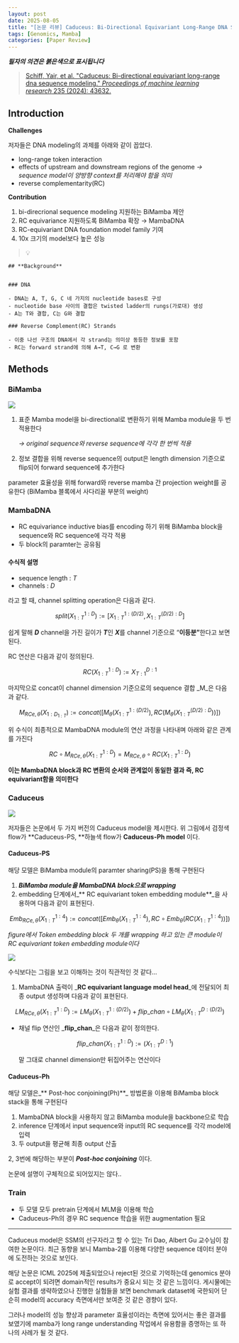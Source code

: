 ```yaml
---
layout: post
date: 2025-08-05
title: "[논문 리뷰] Caduceus: Bi-Directional Equivariant Long-Range DNA Sequence Modeling"
tags: [Genomics, Mamba]
categories: [Paper Review]
---
```


<span class="notion-red">_**필자의 의견은 붉은색으로 표시됩니다**_</span>


> [Schiff, Yair, et al. "Caduceus: Bi-directional equivariant long-range dna sequence modeling." ](https://pmc.ncbi.nlm.nih.gov/articles/PMC12189541/)[_Proceedings of machine learning research_](https://pmc.ncbi.nlm.nih.gov/articles/PMC12189541/)[ 235 (2024): 43632.](https://pmc.ncbi.nlm.nih.gov/articles/PMC12189541/)



## Introduction


**Challenges**


저자들은 DNA modeling의 과제를 아래와 같이 꼽았다.

- long-range token interaction
- effects of upstream and downstream regions of the genome 
_→ sequence model이 양방향 context를 처리해야 함을 의미_
- reverse complementarity(RC)

**Contribution**

1. bi-direcrional sequence modeling 지원하는 BiMamba 제안
1. RC equivariance 지원하도록 BiMamba 확장 → MambaDNA
1. RC-equivariant DNA foundation model family 기여
1. 10x 크기의 model보다 높은 성능

> 💡 


	## **Background**


	### DNA

	- DNA는 A, T, G, C 네 가지의 nucleotide bases로 구성
	- nucleotide base 사이의 결합은 twisted ladder의 rungs(가로대) 생성
	- A는 T와 결합, C는 G와 결합

	### Reverse Complement(RC) Strands

	- 이중 나선 구조의 DNA에서 각 strand는 의미상 동등한 정보를 포함
	- RC는 forward strand에 의해 A→T, C→G 로 변환


## Methods



### BiMamba


![](https://prod-files-secure.s3.us-west-2.amazonaws.com/542b861c-36a8-4051-84e5-8804b6728dba/2c247d59-7815-4980-99f0-8f0d21f445a7/image.png?X-Amz-Algorithm=AWS4-HMAC-SHA256&X-Amz-Content-Sha256=UNSIGNED-PAYLOAD&X-Amz-Credential=ASIAZI2LB466SWEJ2ZM5%2F20250928%2Fus-west-2%2Fs3%2Faws4_request&X-Amz-Date=20250928T210111Z&X-Amz-Expires=3600&X-Amz-Security-Token=IQoJb3JpZ2luX2VjED0aCXVzLXdlc3QtMiJIMEYCIQDt%2F%2FTKzZsqE47xyxaZXVTn07%2F3GJyzLaWxW53yyb5l6wIhAPrHn2CHiuhYcQRDP%2FWwVvXNhezLvpD8r0NutsoqKFRNKogECMb%2F%2F%2F%2F%2F%2F%2F%2F%2F%2FwEQABoMNjM3NDIzMTgzODA1IgxbNT1CLACMdsIj8N4q3APjhe974aXFHElbFAwFjnPOSGXT6MDauizNIeCcCoz54quEWJWb1XB%2BK84xWhzNVvQduO2aSzxL%2BwegkQU0GDUnRrtPrKgH3jYq6L0nxi%2F35uVZ3r5LexTpvwFp%2Fm7%2BlxXxNyzdPsQ4KWiLS9SZpwbYL%2FXtIroOiKgKEM4F5NvodyhfFtp%2FxMNr9cFdDX3c3%2BDI03quwXDeiGyMqhkdxqDEizGpD2isYTjRNwqq01VeFmb3XhshwGJQ%2FUM4hAuPnebJjPvz%2BsbNE6tMVX0Zt6n2EIajTELrI586dZL18Bii90aOVTdPwAOrCAZnaNimIqAsSAH%2ByHyiFVlaYVXuCfD%2F%2F6gnAPXG%2BxH%2Bx1ZZ%2BFfjG6vgJnLKS6xrXp8U2fDRXnVo7hCSgJijh6ypIG%2BUL5rMLroLlx%2F5cVvB25s7TuWx%2FrKgzpRbTnd9gQhVVkA3nqQetlUPcK5oP1qyODu2jaMZIOufyo0erFPdDrSzI%2Bgy0yoJsUC9GU%2BaK87%2B8u84B1%2F4Uv4qfRX1c7CBqj7s4JIcZ%2FH6DYfWPJyvrMXVAooOCDsc2vBiYa68STeI4i%2BHvrgPqp1Ayxco25IQtMItFeN9pyDlKIm2RiMW%2BOJfaUY6%2BiEz0MZSxZa5zCADfTCHuubGBjqkAZPBf5qRVLFb3HhDicaJoHjITTwrtmRO9lB1nOC%2FZWq4%2FoX5wkyCsuk6HjKylDR7wZ3BtkyRM1%2BUKT14ZJ9mM8L%2FMADV7qrBuPAqp6WfmWtpk2cFdcGZ7PlBNUw1kbEEEvnrO0AB%2Bp6a1N5vwWqLCtWnGlCPRV1M0o0rrVfwgbf%2FUxhVgzL9XHjH0%2FYphYDAT2kpYJZBvso3XecGbIEcWoEaozbR&X-Amz-Signature=f2963122a9c83301c45d02f985a7c5634e6b40609992ecbb5780844273ac5e71&X-Amz-SignedHeaders=host&x-amz-checksum-mode=ENABLED&x-id=GetObject)

1. 표준 Mamba model을 bi-directional로 변환하기 위해 Mamba module을 두 번 적용한다

	_→ original sequence와 reverse sequence에 각각 한 번씩 적용_

1. 정보 결합을 위해 reverse sequence의 output은 length dimension 기준으로 flip되어 forward sequence에 추가한다

parameter 효율성을 위해 forward와 reverse mamba 간 projection weight를 공유한다 (BiMamba 블록에서 사다리꼴 부분의 weight)



### MambaDNA

- RC equivariance inductive bias를 encoding 하기 위해 BiMamba block을 sequence와 RC sequence에 각각 적용
- 두 block의 paramter는 공유됨


#### 수식적 설명

- sequence length : _T_
- channels : _D_

라고 할 때,  channel splitting operation은 다음과 같다.


$$
split(X^{1:D}_{1:T}):=[X^{1:(D/2)}_{1:T},X^{(D/2):D}_{1:T}]
$$


<span class="notion-red">쉽게 말해 </span><span class="notion-red">_**D**_</span><span class="notion-red"> channel을 가진 길이가 </span><span class="notion-red">_**T**_</span><span class="notion-red">인 </span><span class="notion-red">_**X**_</span><span class="notion-red">를 channel 기준으로 “</span><span class="notion-red">**이등분”**</span><span class="notion-red">한다고 보면 된다.</span>


RC 연산은 다음과 같이 정의된다.


$$
RC(X^{1:D}_{1:T}):=X^{D:1}_{T:1}
$$


마지막으로 concat이 channel dimension 기준으로의 sequence 결합 _M_은 다음과 같다.


$$
M_{RCe,\theta}(X_{1:D_{1:T}}):=concat([M_{\theta}(X^{1:(D/2)}_{1:T}),RC(M_{\theta}(X^{(D/2):D}_{1:T}))])
$$


위 수식이 최종적으로 MambaDNA module의 연산 과정을 나타내며 아래와 같은 관계를 가진다


$$
RC\circ M_{RCe,\theta}(X^{1:D}_{1:T}) = M_{RCe,\theta} \circ RC(X^{1:D}_{1:T})
$$


**이는 MambaDNA block과 RC 변환의 순서와 관계없이 동일한 결과 즉, RC equivariant함을 의미한다**



### Caduceus


![](https://prod-files-secure.s3.us-west-2.amazonaws.com/542b861c-36a8-4051-84e5-8804b6728dba/f94a60d7-8145-473b-aef9-7c68d3ec604a/image.png?X-Amz-Algorithm=AWS4-HMAC-SHA256&X-Amz-Content-Sha256=UNSIGNED-PAYLOAD&X-Amz-Credential=ASIAZI2LB466SWEJ2ZM5%2F20250928%2Fus-west-2%2Fs3%2Faws4_request&X-Amz-Date=20250928T210112Z&X-Amz-Expires=3600&X-Amz-Security-Token=IQoJb3JpZ2luX2VjED0aCXVzLXdlc3QtMiJIMEYCIQDt%2F%2FTKzZsqE47xyxaZXVTn07%2F3GJyzLaWxW53yyb5l6wIhAPrHn2CHiuhYcQRDP%2FWwVvXNhezLvpD8r0NutsoqKFRNKogECMb%2F%2F%2F%2F%2F%2F%2F%2F%2F%2FwEQABoMNjM3NDIzMTgzODA1IgxbNT1CLACMdsIj8N4q3APjhe974aXFHElbFAwFjnPOSGXT6MDauizNIeCcCoz54quEWJWb1XB%2BK84xWhzNVvQduO2aSzxL%2BwegkQU0GDUnRrtPrKgH3jYq6L0nxi%2F35uVZ3r5LexTpvwFp%2Fm7%2BlxXxNyzdPsQ4KWiLS9SZpwbYL%2FXtIroOiKgKEM4F5NvodyhfFtp%2FxMNr9cFdDX3c3%2BDI03quwXDeiGyMqhkdxqDEizGpD2isYTjRNwqq01VeFmb3XhshwGJQ%2FUM4hAuPnebJjPvz%2BsbNE6tMVX0Zt6n2EIajTELrI586dZL18Bii90aOVTdPwAOrCAZnaNimIqAsSAH%2ByHyiFVlaYVXuCfD%2F%2F6gnAPXG%2BxH%2Bx1ZZ%2BFfjG6vgJnLKS6xrXp8U2fDRXnVo7hCSgJijh6ypIG%2BUL5rMLroLlx%2F5cVvB25s7TuWx%2FrKgzpRbTnd9gQhVVkA3nqQetlUPcK5oP1qyODu2jaMZIOufyo0erFPdDrSzI%2Bgy0yoJsUC9GU%2BaK87%2B8u84B1%2F4Uv4qfRX1c7CBqj7s4JIcZ%2FH6DYfWPJyvrMXVAooOCDsc2vBiYa68STeI4i%2BHvrgPqp1Ayxco25IQtMItFeN9pyDlKIm2RiMW%2BOJfaUY6%2BiEz0MZSxZa5zCADfTCHuubGBjqkAZPBf5qRVLFb3HhDicaJoHjITTwrtmRO9lB1nOC%2FZWq4%2FoX5wkyCsuk6HjKylDR7wZ3BtkyRM1%2BUKT14ZJ9mM8L%2FMADV7qrBuPAqp6WfmWtpk2cFdcGZ7PlBNUw1kbEEEvnrO0AB%2Bp6a1N5vwWqLCtWnGlCPRV1M0o0rrVfwgbf%2FUxhVgzL9XHjH0%2FYphYDAT2kpYJZBvso3XecGbIEcWoEaozbR&X-Amz-Signature=0c1dd6579684458fd0a735bad5ad7d48aac20df4511f0c4fab2caaa9e134342e&X-Amz-SignedHeaders=host&x-amz-checksum-mode=ENABLED&x-id=GetObject)


저자들은 논문에서 두 가지 버전의 Caduceus model을 제시한다. 위 그림에서 검정색 flow가 **Caduceus-PS, **하늘색 flow가 **Caduceus-Ph model** 이다.



#### Caduceus-PS


해당 모델은 BiMamba module의 paramter sharing(PS)을 통해 구현된다

1. _**BiMamba module을 MambaDNA block으로 wrapping**_
1. embedding 단계에서_** RC equivariant token embedding module**_을 사용하며 다음과 같이 표현된다.

$$
Emb_{RCe,\theta}(X^{1:4}_{1:T}):=concat([Emb_{\theta}(X^{1:4}_{1:T}),RC \circ Emb_{\theta}(RC(X^{1:4}_{1:T}))])
$$


_figure에서 Token embedding block 두 개를 wrapping 하고 있는 큰 module이 RC equivariant token embedding module이다_


![](https://prod-files-secure.s3.us-west-2.amazonaws.com/542b861c-36a8-4051-84e5-8804b6728dba/b175e4da-71eb-4e91-8c23-a06dabe673c9/image.png?X-Amz-Algorithm=AWS4-HMAC-SHA256&X-Amz-Content-Sha256=UNSIGNED-PAYLOAD&X-Amz-Credential=ASIAZI2LB466SWEJ2ZM5%2F20250928%2Fus-west-2%2Fs3%2Faws4_request&X-Amz-Date=20250928T210112Z&X-Amz-Expires=3600&X-Amz-Security-Token=IQoJb3JpZ2luX2VjED0aCXVzLXdlc3QtMiJIMEYCIQDt%2F%2FTKzZsqE47xyxaZXVTn07%2F3GJyzLaWxW53yyb5l6wIhAPrHn2CHiuhYcQRDP%2FWwVvXNhezLvpD8r0NutsoqKFRNKogECMb%2F%2F%2F%2F%2F%2F%2F%2F%2F%2FwEQABoMNjM3NDIzMTgzODA1IgxbNT1CLACMdsIj8N4q3APjhe974aXFHElbFAwFjnPOSGXT6MDauizNIeCcCoz54quEWJWb1XB%2BK84xWhzNVvQduO2aSzxL%2BwegkQU0GDUnRrtPrKgH3jYq6L0nxi%2F35uVZ3r5LexTpvwFp%2Fm7%2BlxXxNyzdPsQ4KWiLS9SZpwbYL%2FXtIroOiKgKEM4F5NvodyhfFtp%2FxMNr9cFdDX3c3%2BDI03quwXDeiGyMqhkdxqDEizGpD2isYTjRNwqq01VeFmb3XhshwGJQ%2FUM4hAuPnebJjPvz%2BsbNE6tMVX0Zt6n2EIajTELrI586dZL18Bii90aOVTdPwAOrCAZnaNimIqAsSAH%2ByHyiFVlaYVXuCfD%2F%2F6gnAPXG%2BxH%2Bx1ZZ%2BFfjG6vgJnLKS6xrXp8U2fDRXnVo7hCSgJijh6ypIG%2BUL5rMLroLlx%2F5cVvB25s7TuWx%2FrKgzpRbTnd9gQhVVkA3nqQetlUPcK5oP1qyODu2jaMZIOufyo0erFPdDrSzI%2Bgy0yoJsUC9GU%2BaK87%2B8u84B1%2F4Uv4qfRX1c7CBqj7s4JIcZ%2FH6DYfWPJyvrMXVAooOCDsc2vBiYa68STeI4i%2BHvrgPqp1Ayxco25IQtMItFeN9pyDlKIm2RiMW%2BOJfaUY6%2BiEz0MZSxZa5zCADfTCHuubGBjqkAZPBf5qRVLFb3HhDicaJoHjITTwrtmRO9lB1nOC%2FZWq4%2FoX5wkyCsuk6HjKylDR7wZ3BtkyRM1%2BUKT14ZJ9mM8L%2FMADV7qrBuPAqp6WfmWtpk2cFdcGZ7PlBNUw1kbEEEvnrO0AB%2Bp6a1N5vwWqLCtWnGlCPRV1M0o0rrVfwgbf%2FUxhVgzL9XHjH0%2FYphYDAT2kpYJZBvso3XecGbIEcWoEaozbR&X-Amz-Signature=207651127228695b3111ad656f148f731c92fd57d7ffc12f8f1971b5a5eacc6d&X-Amz-SignedHeaders=host&x-amz-checksum-mode=ENABLED&x-id=GetObject)


<span class="notion-red">수식보다는 그림을 보고 이해하는 것이 직관적인 것 같다…</span>

1. MambaDNA 출력이 _**RC equivariant language model head**_에 전달되어 최종 output 생성하며 다음과 같이 표현된다.

$$
LM_{RCe,\theta}(X^{1:D}_{1:T}):= LM_{\theta}(X^{1:(D/2)}_{1:T})+flip\_chan\circ LM_{\theta}(X^{D:(D/2)}_{1:T})
$$

- 채널 flip 연산인 _**flip\_chan**_은 다음과 같이 정의한다.

	$$
	flip\_chan(X^{1:D}_{1:T}):=(X^{D:1}_{1:T})
	$$


	말 그대로 channel dimension만 뒤집어주는 연산이다



#### Caduceus-Ph


해당 모델은_** Post-hoc conjoining(Ph)**_ 방법론을 이용해 BiMamba block stack을 통해 구현된다

1. MambaDNA block을 사용하지 않고 BiMamba module을 backbone으로 학습
1. inference 단계에서 input sequence와 input의 RC sequence를 각각 model에 입력
1. 두 output을 평균해 최종 output 산출

2, 3번에 해당하는 부분이 _**Post-hoc conjoining**_ 이다.


<span class="notion-red">논문에 설명이 구체적으로 되어있지는 않다..</span>



### Train

- 두 모델 모두 pretrain 단계에서 MLM을 이용해 학습
- Caduceus-Ph의 경우 RC sequence 학습을 위한 augmentation 필요

---


<span class="notion-red">Caduceus model은 SSM의 선구자라고 할 수 있는 Tri Dao, Albert Gu 교수님이 참여한 논문이다. 최근 동향을 보니 Mamba-2를 이용해 다양한 sequence 데이터 분야에 도전하는 것으로 보인다.</span>


<span class="notion-red">해당 논문은 ICML 2025에 제출되었으나 reject된 것으로 기억하는데 genomics 분야로 accept이 되려면 domain적인 results가 중요시 되는 것 같은 느낌이다. 게시물에는 실험 결과를 생략하였으나 진행한 실험들을 보면 benchmark dataset에 국한되어 단순히 model의 accuracy 측면에서만 보여준 것 같은 경향이 있다.</span>


<span class="notion-red">그러나 model의 성능 향상과 parameter 효율성이라는 측면에 있어서는 좋은 결과를 보였기에 mamba가 long range understanding 작업에서 유용함을 증명하는 또 하나의 사례가 될 것 같다.</span>

